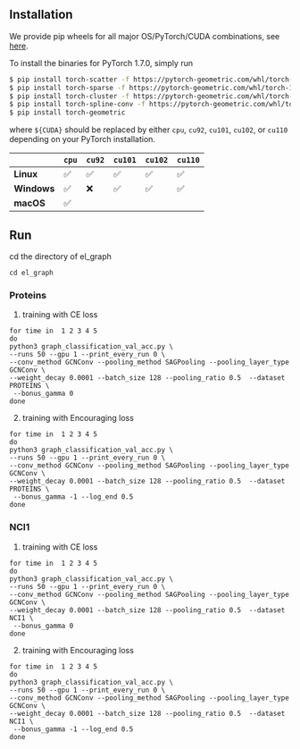 ## Installation

We provide pip wheels for all major OS/PyTorch/CUDA combinations, see [here](https://pytorch-geometric.com/whl).

To install the binaries for PyTorch 1.7.0, simply run

```sh
$ pip install torch-scatter -f https://pytorch-geometric.com/whl/torch-1.7.0+${CUDA}.html
$ pip install torch-sparse -f https://pytorch-geometric.com/whl/torch-1.7.0+${CUDA}.html
$ pip install torch-cluster -f https://pytorch-geometric.com/whl/torch-1.7.0+${CUDA}.html
$ pip install torch-spline-conv -f https://pytorch-geometric.com/whl/torch-1.7.0+${CUDA}.html
$ pip install torch-geometric
```

where `${CUDA}` should be replaced by either `cpu`, `cu92`, `cu101`, `cu102`, or `cu110` depending on your PyTorch installation.

|             | `cpu` | `cu92` | `cu101` | `cu102` | `cu110` |
|-------------|-------|--------|---------|---------|---------|
| **Linux**   | ✅    | ✅     | ✅      | ✅      | ✅      |
| **Windows** | ✅    | ❌     | ✅      | ✅      | ✅      |
| **macOS**   | ✅    |        |         |         |         |

## Run
cd the directory of el_graph
```
cd el_graph
```

### Proteins
1. training with CE loss 
```
for time in  1 2 3 4 5
do
python3 graph_classification_val_acc.py \
--runs 50 --gpu 1 --print_every_run 0 \
--conv_method GCNConv --pooling_method SAGPooling --pooling_layer_type GCNConv \
--weight_decay 0.0001 --batch_size 128 --pooling_ratio 0.5  --dataset PROTEINS \
 --bonus_gamma 0
done
```

2. training with Encouraging loss
```
for time in  1 2 3 4 5
do
python3 graph_classification_val_acc.py \
--runs 50 --gpu 1 --print_every_run 0 \
--conv_method GCNConv --pooling_method SAGPooling --pooling_layer_type GCNConv \
--weight_decay 0.0001 --batch_size 128 --pooling_ratio 0.5  --dataset PROTEINS \
 --bonus_gamma -1 --log_end 0.5
done
```
### NCI1
1. training with CE loss
```
for time in  1 2 3 4 5
do
python3 graph_classification_val_acc.py \
--runs 50 --gpu 1 --print_every_run 0 \
--conv_method GCNConv --pooling_method SAGPooling --pooling_layer_type GCNConv \
--weight_decay 0.0001 --batch_size 128 --pooling_ratio 0.5  --dataset NCI1 \
 --bonus_gamma 0
done
```   
2. training with Encouraging loss
```
for time in  1 2 3 4 5
do
python3 graph_classification_val_acc.py \
--runs 50 --gpu 1 --print_every_run 0 \
--conv_method GCNConv --pooling_method SAGPooling --pooling_layer_type GCNConv \
--weight_decay 0.0001 --batch_size 128 --pooling_ratio 0.5  --dataset NCI1 \
 --bonus_gamma -1 --log_end 0.5
done
```

